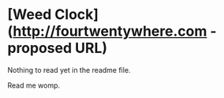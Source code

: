 # [Weed Clock](http://fourtwentywhere.com - proposed URL)

Nothing to read yet in the readme file.

Read me womp.
